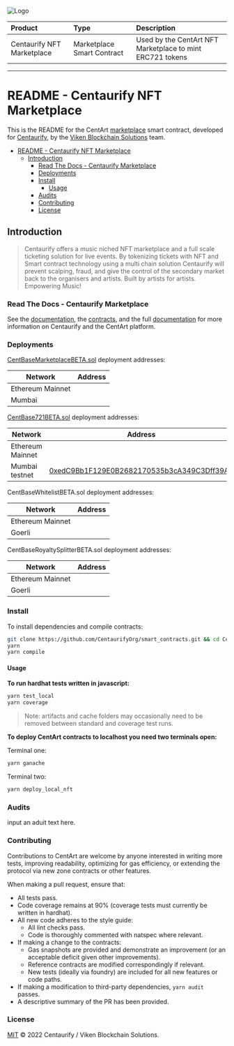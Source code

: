 ![Logo](https://www.centaurify.com/_next/image?url=%2Fimg%2Flogo%2Fcentaurify-logo.svg&w=1920&q=75)  

| Product                     | Type                       | Description                                               |
| :--------                   | :-------                   | :-------------------------                                |
| Centaurify NFT Marketplace  | Marketplace Smart Contract | Used by the CentArt NFT Marketplace to mint ERC721 tokens |

---

# README - Centaurify NFT Marketplace

This is the README for the CentArt [marketplace](https://github.com/CentaurifyOrg/smart_contracts/blob/main/contracts/NFT/Marketplace/CentBaseMarketPlaceBETA.sol) smart contract, developed for [Centaurify](https://www.centaurify.com), by the [Viken Blockchain Solutions](https://www.vikenblockchain.com) team.  


- [README - Centaurify NFT Marketplace](#readme---centaurify-nft-marketplace)
  - [Introduction](#introduction)
    - [Read The Docs - Centaurify Marketplace](#read-the-docs---centaurify-marketplace)
    - [Deployments](#deployments)
    - [Install](#install)
      - [Usage](#usage)
    - [Audits](#audits)
    - [Contributing](#contributing)
    - [License](#license)

## Introduction

> Centaurify offers a music niched NFT marketplace and a full scale ticketing solution for live events.
> By tokenizing tickets with NFT and Smart contract technology using a multi chain solution Centaurify will prevent scalping, fraud, and give the control of the secondary market back to the organisers and artists.
> Built by artists for artists.  
> Empowering Music!  

### Read The Docs - Centaurify Marketplace  

See the [documentation](ReadTheDocs_marketplace.md#introduction), the [contracts](./contracts/NFT/Marketplace), and the full [documentation](https://) for more information on Centaurify and the CentArt platform.

### Deployments

[CentBaseMarketplaceBETA.sol](https://github.com/CentaurifyOrg/smart_contracts/blob/main/contracts/NFT/Marketplace/CentBaseMarketPlaceBETA.sol) deployment addresses:

| Network          | Address                                    |
| ---------------- | ------------------------------------------ |
| Ethereum Mainnet | []() |
| Mumbai           | []() |


[CentBase721BETA.sol](https://github.com/CentaurifyOrg/smart_contracts/blob/main/contracts/NFT/Marketplace/CentBASE721BETA.SOL) deployment addresses:

| Network          | Address                                    |
| ---------------- | ------------------------------------------ |
| Ethereum Mainnet | []() |
| Mumbai testnet   | [0xedC9Bb1F129E0B2682170535b3cA349C3Dff39A3](https://mumbai.polygonscan.com/address/0xedC9Bb1F129E0B2682170535b3cA349C3Dff39A3#code) |


CentBaseWhitelistBETA.sol deployment addresses:

| Network          | Address                                    |
| ---------------- | ------------------------------------------ |
| Ethereum Mainnet | []() |
| Goerli           | []() |

CentBaseRoyaltySplitterBETA.sol deployment addresses:

| Network          | Address                                    |
| ---------------- | ------------------------------------------ |
| Ethereum Mainnet | []() |
| Goerli           | []() |


### Install

To install dependencies and compile contracts:

```bash
git clone https://github.com/CentaurifyOrg/smart_contracts.git && cd CentArt
yarn
yarn compile
```

#### Usage

**To run hardhat tests written in javascript:**

```bash
yarn test_local
yarn coverage
```

> Note: artifacts and cache folders may occasionally need to be removed between standard and coverage test runs.


**To deploy CentArt contracts to localhost you need two terminals open:**

Terminal one:

```bash
yarn ganache
```

Terminal two:  

```bash
yarn deploy_local_nft
```

### Audits

input an aduit text here.

### Contributing

Contributions to CentArt are welcome by anyone interested in writing more tests, improving readability, optimizing for gas efficiency, or extending the protocol via new zone contracts or other features.

When making a pull request, ensure that:

- All tests pass.
- Code coverage remains at 90% (coverage tests must currently be written in hardhat).
- All new code adheres to the style guide:
  - All lint checks pass.
  - Code is thoroughly commented with natspec where relevant.
- If making a change to the contracts:
  - Gas snapshots are provided and demonstrate an improvement (or an acceptable deficit given other improvements).
  - Reference contracts are modified correspondingly if relevant.
  - New tests (ideally via foundry) are included for all new features or code paths.
- If making a modification to third-party dependencies, `yarn audit` passes.
- A descriptive summary of the PR has been provided.

### License

[MIT](LICENSE) © 2022 Centaurify / Viken Blockchain Solutions.
